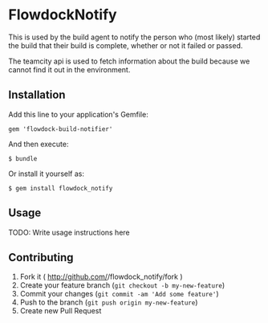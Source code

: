# FlowdockNotify

This is used by the build agent to notify the person who (most likely)
started the build that their build is complete, whether or not it failed
or passed.

The teamcity api is used to fetch information about the build because we
cannot find it out in the environment.

## Installation

Add this line to your application's Gemfile:

    gem 'flowdock-build-notifier'

And then execute:

    $ bundle

Or install it yourself as:

    $ gem install flowdock_notify

## Usage

TODO: Write usage instructions here

## Contributing

1. Fork it ( http://github.com/<my-github-username>/flowdock_notify/fork )
2. Create your feature branch (`git checkout -b my-new-feature`)
3. Commit your changes (`git commit -am 'Add some feature'`)
4. Push to the branch (`git push origin my-new-feature`)
5. Create new Pull Request
